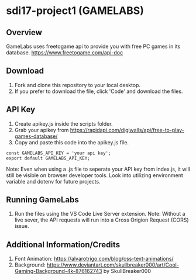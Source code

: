 # sdi17-project1 (GAMELABS)

## Overview
GameLabs uses freetogame api to provide you with free PC games in its database.
https://www.freetogame.com/api-doc

## Download
1. Fork and clone this repository to your local desktop.
2. If you prefer to download the file, click 'Code' and download the files.

## API Key
1. Create apikey.js inside the scripts folder.
2. Grab your apikey from https://rapidapi.com/digiwalls/api/free-to-play-games-database/
3. Copy and paste this code into the apikey.js file.
```
const GAMELABS_API_KEY = 'your api key';
export default GAMELABS_API_KEY;
```
Note: Even when using a .js file to seperate your API key from index.js, it will still be visible on browser developer tools. Look into utilizing environment variable and dotenv for future projects.

## Running GameLabs
1. Run the files using the VS Code Live Server extension.
Note: Without a live sever, the API requests will run into a Cross Origion Request (CORS) issue.

## Additional Information/Credits
1. Font Animation: https://alvarotrigo.com/blog/css-text-animations/
2. Background: https://www.deviantart.com/skullbreaker000/art/Cool-Gaming-Background-4k-876162743 by SkullBreaker000




